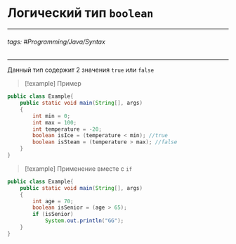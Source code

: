# Логический тип `boolean`
***
###### tags: #Programming/Java/Syntax  
***
Данный тип содержит 2 значения `true` или `false`
>[!example] Пример
```java
public class Example{
	public static void main(String[], args)
	{
		int min = 0;
		int max = 100;
		int temperature = -20;
		boolean isIce = (temperature < min); //true
		boolean isSteam = (temperature > max); //false
	}
}
```
>[!example] Применение вместе с `if`
```java
public class Example{
	public static void main(String[], args)
	{
		int age = 70; 
		boolean isSenior = (age > 65); 
		if (isSenior) 
			System.out.println("GG");
	}
}
```

